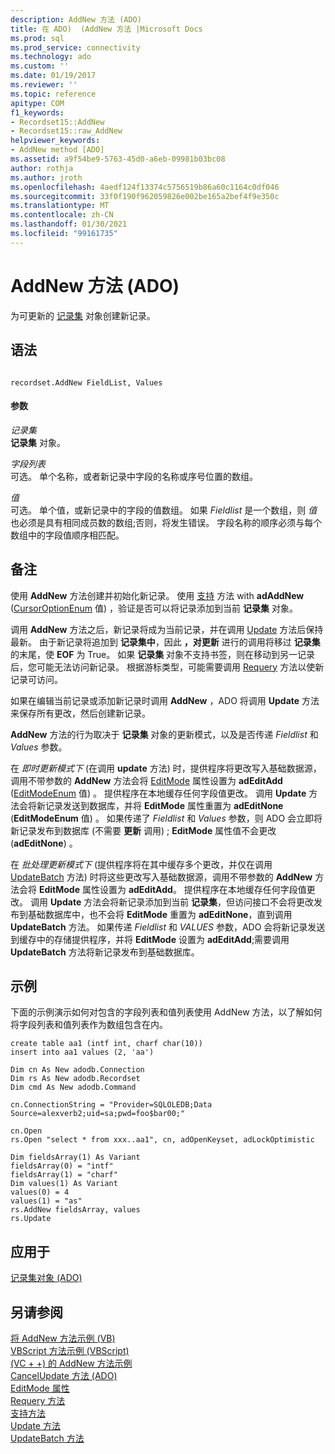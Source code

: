 ```yaml
---
description: AddNew 方法 (ADO)
title: 在 ADO)  (AddNew 方法 |Microsoft Docs
ms.prod: sql
ms.prod_service: connectivity
ms.technology: ado
ms.custom: ''
ms.date: 01/19/2017
ms.reviewer: ''
ms.topic: reference
apitype: COM
f1_keywords:
- Recordset15::AddNew
- Recordset15::raw_AddNew
helpviewer_keywords:
- AddNew method [ADO]
ms.assetid: a9f54be9-5763-45d0-a6eb-09981b03bc08
author: rothja
ms.author: jroth
ms.openlocfilehash: 4aedf124f13374c5756519b86a60c1164c0df046
ms.sourcegitcommit: 33f0f190f962059826e002be165a2bef4f9e350c
ms.translationtype: MT
ms.contentlocale: zh-CN
ms.lasthandoff: 01/30/2021
ms.locfileid: "99161735"
---
```

# <a name="addnew-method-ado"></a>AddNew 方法 (ADO)
为可更新的 [记录集](./recordset-object-ado.md) 对象创建新记录。  
  
## <a name="syntax"></a>语法  
  
```  
  
recordset.AddNew FieldList, Values  
```  
  
#### <a name="parameters"></a>参数  
 *记录集*  
 **记录集** 对象。  
  
 *字段列表*  
 可选。 单个名称，或者新记录中字段的名称或序号位置的数组。  
  
 *值*  
 可选。 单个值，或新记录中的字段的值数组。 如果 *Fieldlist* 是一个数组，则 *值* 也必须是具有相同成员数的数组;否则，将发生错误。 字段名称的顺序必须与每个数组中的字段值顺序相匹配。  
  
## <a name="remarks"></a>备注  
 使用 **AddNew** 方法创建并初始化新记录。 使用 [支持](./supports-method.md) 方法 with **adAddNew** ([CursorOptionEnum](./cursoroptionenum.md) 值) ，验证是否可以将记录添加到当前 **记录集** 对象。  
  
 调用 **AddNew** 方法之后，新记录将成为当前记录，并在调用 [Update](./update-method.md) 方法后保持最新。 由于新记录将追加到 **记录集中**，因此 **，对更新** 进行的调用将移过 **记录集** 的末尾，使 **EOF** 为 True。 如果 **记录集** 对象不支持书签，则在移动到另一记录后，您可能无法访问新记录。 根据游标类型，可能需要调用 [Requery](./requery-method.md) 方法以使新记录可访问。  
  
 如果在编辑当前记录或添加新记录时调用 **AddNew** ，ADO 将调用 **Update** 方法来保存所有更改，然后创建新记录。  
  
 **AddNew** 方法的行为取决于 **记录集** 对象的更新模式，以及是否传递 *Fieldlist* 和 *Values* 参数。  
  
 在 *即时更新模式下* (在调用 **update** 方法) 时，提供程序将更改写入基础数据源，调用不带参数的 **AddNew** 方法会将 [EditMode](./editmode-property.md) 属性设置为 **adEditAdd** ([EditModeEnum](./editmodeenum.md) 值) 。 提供程序在本地缓存任何字段值更改。 调用 **Update** 方法会将新记录发送到数据库，并将 **EditMode** 属性重置为 **adEditNone** (**EditModeEnum** 值) 。 如果传递了 *Fieldlist* 和 *Values* 参数，则 ADO 会立即将新记录发布到数据库 (不需要 **更新** 调用) ; **EditMode** 属性值不会更改 (**adEditNone**) 。  
  
 在 *批处理更新模式下* (提供程序将在其中缓存多个更改，并仅在调用 [UpdateBatch](./updatebatch-method.md) 方法) 时将这些更改写入基础数据源，调用不带参数的 **AddNew** 方法会将 **EditMode** 属性设置为 **adEditAdd**。 提供程序在本地缓存任何字段值更改。 调用 **Update** 方法会将新记录添加到当前 **记录集**，但访问接口不会将更改发布到基础数据库中，也不会将 **EditMode** 重置为 **adEditNone**，直到调用 **UpdateBatch** 方法。 如果传递 *Fieldlist* 和 *VALUES* 参数，ADO 会将新记录发送到缓存中的存储提供程序，并将 **EditMode** 设置为 **adEditAdd**;需要调用 **UpdateBatch** 方法将新记录发布到基础数据库。  
  
## <a name="example"></a>示例  
 下面的示例演示如何对包含的字段列表和值列表使用 AddNew 方法，以了解如何将字段列表和值列表作为数组包含在内。  
  
```  
create table aa1 (intf int, charf char(10))  
insert into aa1 values (2, 'aa')  
  
Dim cn As New adodb.Connection  
Dim rs As New adodb.Recordset  
Dim cmd As New adodb.Command  
  
cn.ConnectionString = "Provider=SQLOLEDB;Data Source=alexverb2;uid=sa;pwd=foo$bar00;"  
  
cn.Open  
rs.Open "select * from xxx..aa1", cn, adOpenKeyset, adLockOptimistic  
  
Dim fieldsArray(1) As Variant  
fieldsArray(0) = "intf"  
fieldsArray(1) = "charf"  
Dim values(1) As Variant  
values(0) = 4  
values(1) = "as"  
rs.AddNew fieldsArray, values  
rs.Update  
```  
  
## <a name="applies-to"></a>应用于  
 [记录集对象 (ADO)](./recordset-object-ado.md)  
  
## <a name="see-also"></a>另请参阅  
 [将 AddNew 方法示例 (VB) ](./addnew-method-example-vb.md)   
 [VBScript 方法示例 (VBScript) ](./addnew-method-example-vbscript.md)   
 [ (VC + +) 的 AddNew 方法示例 ](./addnew-method-example-vc.md)   
 [CancelUpdate 方法 (ADO) ](./cancelupdate-method-ado.md)   
 [EditMode 属性](./editmode-property.md)   
 [Requery 方法](./requery-method.md)   
 [支持方法](./supports-method.md)   
 [Update 方法](./update-method.md)   
 [UpdateBatch 方法](./updatebatch-method.md)